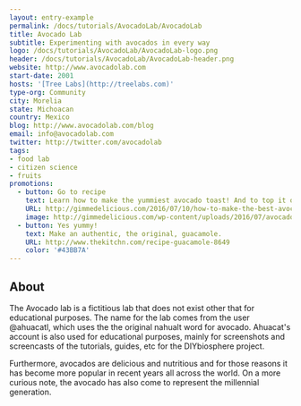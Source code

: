 ```yaml
---
layout: entry-example
permalink: /docs/tutorials/AvocadoLab/AvocadoLab
title: Avocado Lab
subtitle: Experimenting with avocados in every way
logo: /docs/tutorials/AvocadoLab/AvocadoLab-logo.png
header: /docs/tutorials/AvocadoLab/AvocadoLab-header.png
website: http://www.avocadolab.com
start-date: 2001
hosts: '[Tree Labs](http://treelabs.com)'
type-org: Community
city: Morelia
state: Michoacan
country: Mexico
blog: http://www.avocadolab.com/blog
email: info@avocadolab.com
twitter: http://twitter.com/avocadolab
tags:
- food lab
- citizen science
- fruits
promotions:
  - button: Go to recipe
    text: Learn how to make the yummiest avocado toast! And to top it off with a nice poached egg
    URL: http://gimmedelicious.com/2016/07/10/how-to-make-the-best-avocado-toast-with-eggs/
    image: http://gimmedelicious.com/wp-content/uploads/2016/07/avocado-toast-7-of-13.jpg
  - button: Yes yummy!
    text: Make an authentic, the original, guacamole.
    URL: http://www.thekitchn.com/recipe-guacamole-8649
    color: '#43BB7A'   
---
```


## About
The Avocado lab is a fictitious lab that does not exist other that for educational purposes. The name for the lab comes from the user @ahuacatl, which uses the the original nahualt word for avocado. Ahuacat's account is also used for educational purposes, mainly for screenshots and screencasts of the tutorials, guides, etc for the DIYbiosphere project.

Furthermore, avocados are delicious and nutritious and for those reasons it has become more popular in recent years all across the world. On a more curious note, the avocado has also come to represent the millennial generation.
